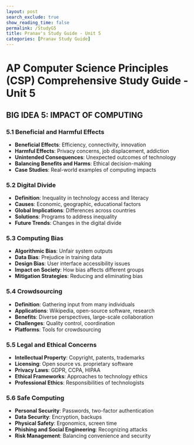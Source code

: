 ```yaml
---
layout: post 
search_exclude: true
show_reading_time: false
permalink: /StudyG5
title: Pranav's Study Guide - Unit 5
categories: [Pranav Study Guide]
---
```

# AP Computer Science Principles (CSP) Comprehensive Study Guide - Unit 5

## BIG IDEA 5: IMPACT OF COMPUTING

### 5.1 Beneficial and Harmful Effects
- **Beneficial Effects**: Efficiency, connectivity, innovation
- **Harmful Effects**: Privacy concerns, job displacement, addiction
- **Unintended Consequences**: Unexpected outcomes of technology
- **Balancing Benefits and Harms**: Ethical decision-making
- **Case Studies**: Real-world examples of computing impacts

### 5.2 Digital Divide
- **Definition**: Inequality in technology access and literacy
- **Causes**: Economic, geographic, educational factors
- **Global Implications**: Differences across countries
- **Solutions**: Programs to address inequality
- **Future Trends**: Changes in the digital divide

### 5.3 Computing Bias
- **Algorithmic Bias**: Unfair system outputs
- **Data Bias**: Prejudice in training data
- **Design Bias**: User interface accessibility issues
- **Impact on Society**: How bias affects different groups
- **Mitigation Strategies**: Reducing and eliminating bias

### 5.4 Crowdsourcing
- **Definition**: Gathering input from many individuals
- **Applications**: Wikipedia, open-source software, research
- **Benefits**: Diverse perspectives, large-scale collaboration
- **Challenges**: Quality control, coordination
- **Platforms**: Tools for crowdsourcing

### 5.5 Legal and Ethical Concerns
- **Intellectual Property**: Copyright, patents, trademarks
- **Licensing**: Open source vs. proprietary software
- **Privacy Laws**: GDPR, CCPA, HIPAA
- **Ethical Frameworks**: Approaches to technology ethics
- **Professional Ethics**: Responsibilities of technologists

### 5.6 Safe Computing
- **Personal Security**: Passwords, two-factor authentication
- **Data Security**: Encryption, backups
- **Physical Safety**: Ergonomics, screen time
- **Phishing and Social Engineering**: Recognizing attacks
- **Risk Management**: Balancing convenience and security
